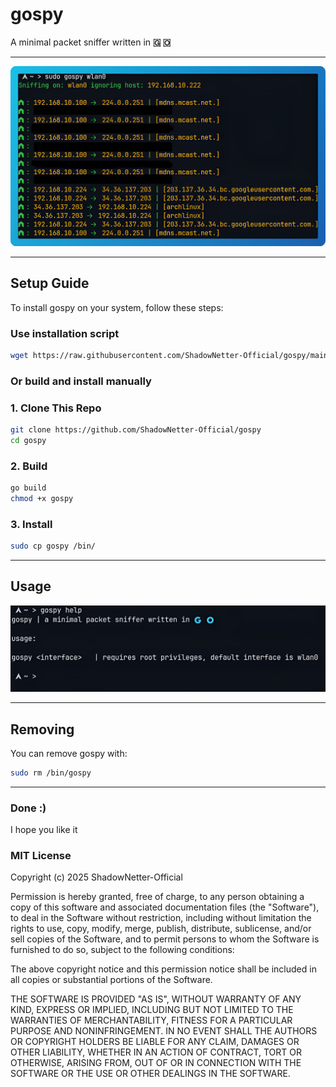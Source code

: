 # gospy

A minimal packet sniffer written in **🇬 🇴**

---

![Overview](screenshots/overview.png)

---

## Setup Guide

To install gospy on your system, follow these steps:

### Use installation script

```bash
wget https://raw.githubusercontent.com/ShadowNetter-Official/gospy/main/install.sh && sh install.sh
```

### Or build and install manually

### 1. Clone This Repo

```bash
git clone https://github.com/ShadowNetter-Official/gospy
cd gospy
```
### 2. Build

```bash
go build
chmod +x gospy
```

### 3. Install

```bash
sudo cp gospy /bin/
```

---

## Usage

![Usage](screenshots/gospyhelp.png)

---

## Removing

You can remove gospy with:

```bash
sudo rm /bin/gospy
```

---

### Done :)

I hope you like it

### MIT License

Copyright (c) 2025 ShadowNetter-Official

Permission is hereby granted, free of charge, to any person obtaining a copy
of this software and associated documentation files (the "Software"), to deal
in the Software without restriction, including without limitation the rights
to use, copy, modify, merge, publish, distribute, sublicense, and/or sell
copies of the Software, and to permit persons to whom the Software is
furnished to do so, subject to the following conditions:

The above copyright notice and this permission notice shall be included in all
copies or substantial portions of the Software.

THE SOFTWARE IS PROVIDED "AS IS", WITHOUT WARRANTY OF ANY KIND, EXPRESS OR
IMPLIED, INCLUDING BUT NOT LIMITED TO THE WARRANTIES OF MERCHANTABILITY,
FITNESS FOR A PARTICULAR PURPOSE AND NONINFRINGEMENT. IN NO EVENT SHALL THE
AUTHORS OR COPYRIGHT HOLDERS BE LIABLE FOR ANY CLAIM, DAMAGES OR OTHER
LIABILITY, WHETHER IN AN ACTION OF CONTRACT, TORT OR OTHERWISE, ARISING FROM,
OUT OF OR IN CONNECTION WITH THE SOFTWARE OR THE USE OR OTHER DEALINGS IN THE
SOFTWARE.
